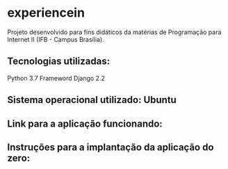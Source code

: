 # experiencein
Projeto desenvolvido para fins didáticos da matérias de Programação para Internet II (IFB - Campus Brasília).

## Tecnologias utilizadas:
Python 3.7
Frameword Django 2.2

## Sistema operacional utilizado: Ubuntu

## Link para a aplicação funcionando: 

## Instruções para a implantação da aplicação do zero:

